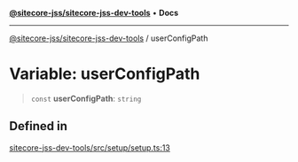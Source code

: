 [**@sitecore-jss/sitecore-jss-dev-tools**](../README.md) • **Docs**

***

[@sitecore-jss/sitecore-jss-dev-tools](../README.md) / userConfigPath

# Variable: userConfigPath

> `const` **userConfigPath**: `string`

## Defined in

[sitecore-jss-dev-tools/src/setup/setup.ts:13](https://github.com/Sitecore/jss/blob/19bb6642e4427b5db18d1ab2d795fea2aea54ea3/packages/sitecore-jss-dev-tools/src/setup/setup.ts#L13)
